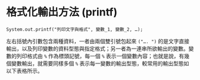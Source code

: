 # 格式化輸出方法 (printf)

```
System.out.printf("列印文字與格式", 變數_1, 變數_2, …);
```

左右括號內引數包含兩種資料，一者由兩個雙引號包起來 `("…. ")` 的是文字直接輸出，以及列印變數的資料型態與指定格式；另一者為一連串所欲輸出的變數。變數的列印格式由 `%` 作為標頭記號，每一個 `%` 表示一個變數內容；也就是說，有幾個變數輸出，就需要同樣多個 `%` 表示每一變數的輸出型態，較常用的輸出型態如以下表格所示。
